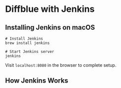 # Diffblue with Jenkins

## Installing Jenkins on macOS

```shell
# Install Jenkins
brew install jenkins

# Start Jenkins server
jenkins
```

Visit `localhost:8080` in the browser to complete setup.

## How Jenkins Works
